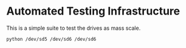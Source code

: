 # Automated Testing Infrastructure
This is a simple suite to test the drives as mass scale.

``` bash
python /dev/sd5 /dev/sd6 /dev/sd6
```
